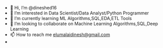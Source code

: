 - 👋 Hi, I’m @dineshed16
- 👀 I’m interested in Data Scientist/Data Analyst/Python Programmer
- 🌱 I’m currently learning ML Algorithms,SQL,EDA,ETL Tools
- 💞️ I’m looking to collaborate on Machine Learning Algorithms,SQL,Deep Learning
- 📫 How to reach me elumalaidinesh@gmail.com
-                     
<!---
dineshed16/dineshed16 is a ✨ special ✨ repository because its `README.md` (this file) appears on your GitHub profile.
You can click the Preview link to take a look at your changes.
--->
